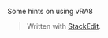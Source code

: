 
Some hints on using vRA8

> Written with [StackEdit](https://stackedit.io/).
<!--stackedit_data:
eyJoaXN0b3J5IjpbMTAxODk2MjEyXX0=
-->
